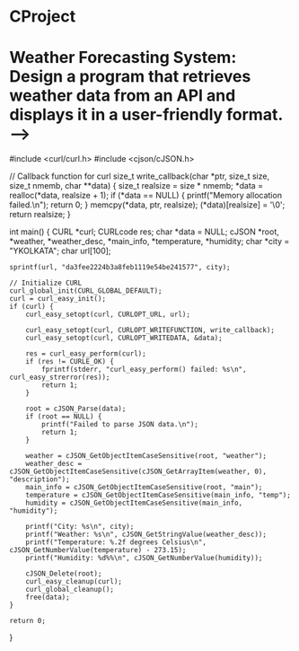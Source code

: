 # CProject
# Weather Forecasting System: Design a program that retrieves weather data from an API and displays it in a user-friendly format. -->
#include <curl/curl.h>
#include <cjson/cJSON.h>

// Callback function for curl
size_t write_callback(char *ptr, size_t size, size_t nmemb, char **data)
{
    size_t realsize = size * nmemb;
    *data = realloc(*data, realsize + 1);
    if (*data == NULL) {
        printf("Memory allocation failed.\n");
        return 0;
    }
    memcpy(*data, ptr, realsize);
    (*data)[realsize] = '\0';
    return realsize;
}

int main()
{
    CURL *curl;
    CURLcode res;
    char *data = NULL;
    cJSON *root, *weather, *weather_desc, *main_info, *temperature, *humidity;
    char *city = "YKOLKATA"; 
    char url[100];

    sprintf(url, "da3fee2224b3a8feb1119e54be241577", city); 

    // Initialize CURL
    curl_global_init(CURL_GLOBAL_DEFAULT);
    curl = curl_easy_init();
    if (curl) {
        curl_easy_setopt(curl, CURLOPT_URL, url);

        curl_easy_setopt(curl, CURLOPT_WRITEFUNCTION, write_callback);
        curl_easy_setopt(curl, CURLOPT_WRITEDATA, &data);

        res = curl_easy_perform(curl);
        if (res != CURLE_OK) {
            fprintf(stderr, "curl_easy_perform() failed: %s\n", curl_easy_strerror(res));
            return 1;
        }

        root = cJSON_Parse(data);
        if (root == NULL) {
            printf("Failed to parse JSON data.\n");
            return 1;
        }

        weather = cJSON_GetObjectItemCaseSensitive(root, "weather");
        weather_desc = cJSON_GetObjectItemCaseSensitive(cJSON_GetArrayItem(weather, 0), "description");
        main_info = cJSON_GetObjectItemCaseSensitive(root, "main");
        temperature = cJSON_GetObjectItemCaseSensitive(main_info, "temp");
        humidity = cJSON_GetObjectItemCaseSensitive(main_info, "humidity");

        printf("City: %s\n", city);
        printf("Weather: %s\n", cJSON_GetStringValue(weather_desc));
        printf("Temperature: %.2f degrees Celsius\n", cJSON_GetNumberValue(temperature) - 273.15);
        printf("Humidity: %d%%\n", cJSON_GetNumberValue(humidity));

        cJSON_Delete(root);
        curl_easy_cleanup(curl);
        curl_global_cleanup();
        free(data);
    }

    return 0;
}
